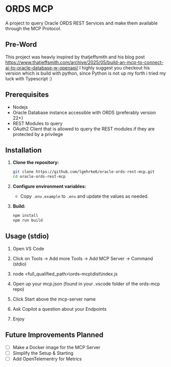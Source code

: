 # ORDS MCP
A project to query Oracle ORDS REST Services and make them available through the MCP Protocol.

## Pre-Word

This project was heavly inspired by thatjeffsmith and his blog post https://www.thatjeffsmith.com/archive/2025/05/build-an-mcp-to-connect-ai-to-oracle-database-w-openapi/
I highly suggest you checkout his version which is build with python, since Python is not up my forth i tried my luck with Typescript :)


## Prerequisites

- Nodejs
- Oracle Database instance accessible with ORDS (preferably version 22+)
- REST Modules to query
- OAuth2 Client that is allowed to query the REST modules if they are protected by a privilege

## Installation

1. **Clone the repository:**
    ```sh
    git clone https://github.com/lgehrke6/oracle-ords-rest-mcp.git
    cd oracle-ords-rest-mcp
    ```

2. **Configure environment variables:**
    - Copy `.env.example` to `.env` and update the values as needed.

3. **Build:**
    ```sh
    npm install
    npm run build
    ```

## Usage (stdio)

1. Open VS Code

2. Click on Tools -> Add more Tools -> Add MCP Server -> Command (stdio)

3. node <full_qualified_path>\\ords-mcp\\dist\\index.js

4. Open up your mcp.json (found in your .vscode folder of the ords-mcp repo)

5. Click Start above the mcp-server name

6. Ask Copilot a question about your Endpoints

7. Enjoy

## Future Improvements Planned

- [ ] Make a Docker image for the MCP Server
- [ ] Simplify the Setup & Starting
- [ ] Add OpenTelementry for Metrics
